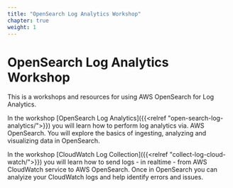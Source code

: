 ```yaml
---
title: "OpenSearch Log Analytics Workshop"
chapter: true
weight: 1
---
```


# OpenSearch Log Analytics Workshop

This is a workshops and resources for using AWS OpenSearch for Log Analytics.

In the workshop [OpenSearch Log Analytics]({{<relref "open-search-log-analytics/">}}) you will learn how to perform log analytics via. AWS OpenSearch. You will explore the basics of ingesting, analyzing and visualizing data in OpenSearch.

In the workshop [CloudWatch Log Collection]({{<relref "collect-log-cloud-watch/">}}) you will learn how to send logs - in realtime - from AWS CloudWatch service to AWS OpenSearch. Once in OpenSearch you can analyize your CloudWatch logs and help identify errors and issues.